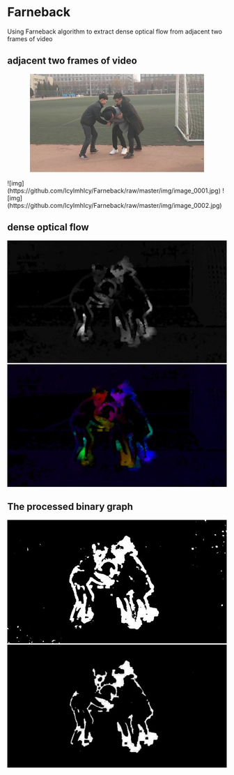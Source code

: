 # Farneback
Using Farneback algorithm to extract dense optical flow from adjacent two frames of video

## adjacent two frames of video
<p align="center">
	<img src="https://github.com/lcylmhlcy/Farneback/raw/master/img/image_0001.jpg" alt="Sample"  width="400">
</p>
![img](https://github.com/lcylmhlcy/Farneback/raw/master/img/image_0001.jpg)  
![img](https://github.com/lcylmhlcy/Farneback/raw/master/img/image_0002.jpg)  

## dense optical flow
![img](https://github.com/lcylmhlcy/Farneback/raw/master/img/3.jpg)  
![img](https://github.com/lcylmhlcy/Farneback/raw/master/img/4.jpg) 

## The processed binary graph
![img](https://github.com/lcylmhlcy/Farneback/raw/master/img/5.jpg)  
![img](https://github.com/lcylmhlcy/Farneback/raw/master/img/6.jpg) 
